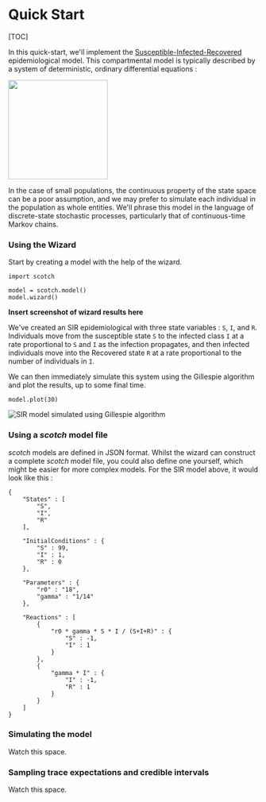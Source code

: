 # Quick Start


[TOC]


In this quick-start, we'll implement the [Susceptible-Infected-Recovered](http://en.wikipedia.org/wiki/Compartmental_models_in_epidemiology) epidemiological model. This compartmental model is typically described by a system of deterministic, ordinary differential equations :



<img src="images/sir_equations.png" style="width: 200px" />

In the case of small populations, the continuous property of the state space can be a poor assumption, and we may prefer to simulate each individual in the population as whole entities. We'll phrase this model in the language of discrete-state stochastic processes, particularly that of continuous-time Markov chains. 


### Using the Wizard

Start by creating a model with the help of the wizard.

```
import scotch

model = scotch.model()
model.wizard()
```

**Insert screenshot of wizard results here**

We've created an SIR epidemiological with three state variables : `S`, `I`, and `R`. Individuals move from the susceptible state `S` to the infected class `I` at a rate proportional to `S` and `I` as the infection propagates, and then infected individuals move into the Recovered state `R` at a rate proportional to the number of individuals in `I`. 

We can then immediately simulate this system using the Gillespie algorithm and plot the results, up to some final time.

```
model.plot(30)
```

![SIR model simulated using Gillespie algorithm](images/sir.png)



### Using a _scotch_ model file

_scotch_ models are defined in JSON format. Whilst the wizard can construct a complete _scotch_ model file, you could also define one yourself, which might be easier for more complex models. For the SIR model above, it would look like this :

```
{
    "States" : [
        "S",
        "I",
        "R"
    ],

    "InitialConditions" : {
        "S" : 99,
        "I" : 1,
        "R" : 0
    },

    "Parameters" : {
        "r0" : "18",
        "gamma" : "1/14"
    },

    "Reactions" : [
        {
            "r0 * gamma * S * I / (S+I+R)" : {
                "S" : -1,
                "I" : 1
            }
        },
        {
            "gamma * I" : {
                "I" : -1,
                "R" : 1
            }
        }
    ]
}
```




### Simulating the model

Watch this space.

### Sampling trace expectations and credible intervals

Watch this space.

